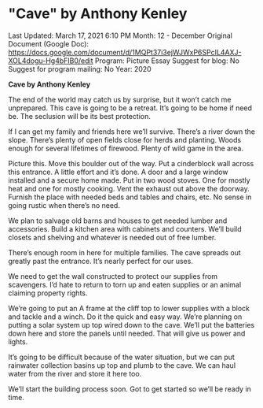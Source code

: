 # "Cave" by Anthony Kenley

Last Updated: March 17, 2021 6:10 PM
Month: 12 - December
Original Document (Google Doc): https://docs.google.com/document/d/1MQPt37i3ejWJWxP6SPcIL4AXJ-XOL4dogu-Hg4bFIB0/edit
Program: Picture Essay
Suggest for blog: No
Suggest for program mailing: No
Year: 2020

**Cave by Anthony Kenley**

The end of the world may catch us by surprise, but it won’t catch me unprepared. This cave is going to be a retreat. It’s going to be home if need be. The seclusion will be its best protection.

If I can get my family and friends here we’ll survive. There’s a river down the slope. There’s plenty of open fields close for herds and planting. Woods enough for several lifetimes of firewood. Plenty of wild game in the area.

Picture this. Move this boulder out of the way. Put a cinderblock wall across this entrance. A little effort and it’s done. A door and a large window installed and a secure home made. Put in two wood stoves. One for mostly heat and one for mostly cooking. Vent the exhaust out above the doorway. Furnish the place with needed beds and tables and chairs, etc. No sense in going rustic when there’s no need.

We plan to salvage old barns and houses to get needed lumber and accessories. Build a kitchen area with cabinets and counters. We’ll build closets and shelving and whatever is needed out of free lumber.

There’s enough room in here for multiple families. The cave spreads out greatly past the entrance. It’s nearly perfect for our uses.

We need to get the wall constructed to protect our supplies from scavengers. I’d hate to return to torn up and eaten supplies or an animal claiming property rights.

We’re going to put an A frame at the cliff top to lower supplies with a block and tackle and a winch. Do it the quick and easy way. We’re planning on putting a solar system up top wired down to the cave. We’ll put the batteries down here and store the panels until needed. That will give us power and lights.

It’s going to be difficult because of the water situation, but we can put rainwater collection basins up top and plumb to the cave. We can haul water from the river and store it here too.

We’ll start the building process soon. Got to get started so we’ll be ready in time.